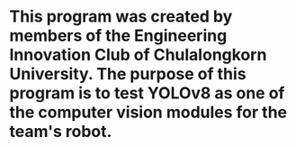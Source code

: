 # This program was created by members of the Engineering Innovation Club of Chulalongkorn University. The purpose of this program is to test YOLOv8 as one of the computer vision modules for the team's robot.